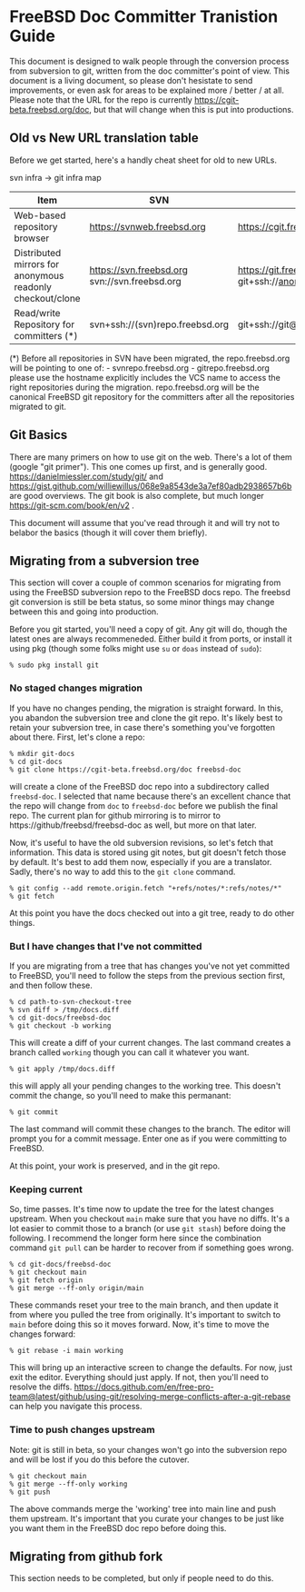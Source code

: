 # FreeBSD Doc Committer Tranistion Guide

This document is designed to walk people through the conversion process from subversion to git, written from the doc committer's point of view. This document is a living document, so please don't hesistate to send improvements, or even ask for areas to be explained more / better / at all. Please note that the URL for the repo is currently https://cgit-beta.freebsd.org/doc, but that will change when this is put into productions.


## Old vs New URL translation table

Before we get started, here's a handly cheat sheet for old to new URLs.

svn infra -> git infra map

| Item                                     | SVN                             | GIT                                 |
| ---------------------------------------- | ------------------------------- | ----------------------------------- |
| Web-based repository browser             | https://svnweb.freebsd.org      | https://cgit.freebsd.org            |
| Distributed mirrors for anonymous readonly checkout/clone | https://svn.freebsd.org svn://svn.freebsd.org | https://git.freebsd.org git+ssh://anongit@git.freebsd.org |
| Read/write Repository for committers (*) | svn+ssh://(svn)repo.freebsd.org | git+ssh://git@(git)repo.freebsd.org |

(*) Before all repositories in SVN have been migrated, the repo.freebsd.org will be pointing to one of:
    - svnrepo.freebsd.org
    - gitrepo.freebsd.org
    please use the hostname explicitly includes the VCS name to access the right repositories during the migration. repo.freebsd.org will be the canonical FreeBSD git repository for the committers after all the repositories migrated to git.

## Git Basics

There are many primers on how to use git on the web. There's a lot of them (google "git primer"). This one comes up first, and is generally good. https://danielmiessler.com/study/git/ and https://gist.github.com/williewillus/068e9a8543de3a7ef80adb2938657b6b are good overviews. The git book is also complete, but much longer https://git-scm.com/book/en/v2 .

This document will assume that you've read through it and will try not to belabor the basics (though it will cover them briefly).

## Migrating from a subversion tree

This section will cover a couple of common scenarios for migrating from using the FreeBSD subversion repo to the FreeBSD docs repo. The freebsd git conversion is still be beta status, so some minor things may change between this and going into production.

Before you git started, you'll need a copy of git. Any git will do, though the latest ones are always recommeneded. Either build it from ports, or install it using pkg (though some folks might use `su` or `doas` instead of `sudo`):
```
% sudo pkg install git
```

### No staged changes migration

If you have no changes pending, the migration is straight forward. In this, you abandon the subversion tree and clone the git repo. It's likely best to retain your subversion tree, in case there's something you've forgotten about there.  First, let's clone a repo:
```
% mkdir git-docs
% cd git-docs
% git clone https://cgit-beta.freebsd.org/doc freebsd-doc
```
will create a clone of the FreeBSD doc repo into a subdirectory called `freebsd-doc`. I selected that name because there's an excellent chance that the repo will change from `doc` to `freebsd-doc` before we publish the final repo. The current plan for github mirroring is to mirror to https://github/freebsd/freebsd-doc as well, but more on that later.

Now, it's useful to have the old subversion revisions, so let's fetch that information. This data is stored using git notes, but git doesn't fetch those by default. It's best to add them now, especially if you are a translator. Sadly, there's no way to add this to the `git clone` command.
```
% git config --add remote.origin.fetch "+refs/notes/*:refs/notes/*"
% git fetch
```

At this point you have the docs checked out into a git tree, ready to do other things.

### But I have changes that I've not committed

If you are migrating from a tree that has changes you've not yet committed to FreeBSD, you'll need to follow the steps from the previous section first, and then follow these.

```
% cd path-to-svn-checkout-tree
% svn diff > /tmp/docs.diff
% cd git-docs/freebsd-doc
% git checkout -b working
```
This will create a diff of your current changes. The last command creates a branch called `working` though you can call it whatever you  want.
```
% git apply /tmp/docs.diff
```
this will apply all your pending changes to the working tree. This doesn't commit the change, so you'll need to make this permanant:
```
% git commit
```
The last command will commit these changes to the branch. The editor will prompt you for a commit message. Enter one as if you were committing to FreeBSD.

At this point, your work is preserved, and in the git repo.

### Keeping current

So, time passes. It's time now to update the tree for the latest changes upstream. When you checkout `main` make sure that you have no diffs. It's a lot easier to commit those to a branch (or use `git stash`) before doing the following. I recommend the longer form here since the combination command `git pull` can be harder to recover from if something goes wrong.
```
% cd git-docs/freebsd-doc
% git checkout main
% git fetch origin
% git merge --ff-only origin/main
```
These commands reset your tree to the main branch, and then update it from where you pulled the tree from originally. It's important to switch to `main` before doing this so it moves forward. Now, it's time to move the changes forward:
```
% git rebase -i main working
```
This will bring up an interactive screen to change the defaults. For now, just exit the editor. Everything should just apply. If not, then you'll need to resolve the diffs. https://docs.github.com/en/free-pro-team@latest/github/using-git/resolving-merge-conflicts-after-a-git-rebase can help you navigate this process.

### Time to push changes upstream

Note: git is still in beta, so your changes won't go into the subversion repo and will be lost if you do this before the cutover.

```
% git checkout main
% git merge --ff-only working
% git push
```
The above commands merge the 'working' tree into main line and push them upstream. It's important that you curate your changes to be just like you want them in the FreeBSD doc repo before doing this.

## Migrating from github fork

This section needs to be completed, but only if people need to do this.

